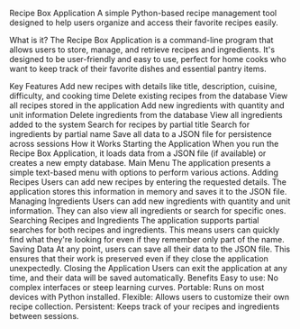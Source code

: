 Recipe Box Application
A simple Python-based recipe management tool designed to help users organize and access their favorite recipes easily.

What is it?
The Recipe Box Application is a command-line program that allows users to store, manage, and retrieve recipes and ingredients. It's designed to be user-friendly and easy to use, perfect for home cooks who want to keep track of their favorite dishes and essential pantry items.

Key Features
Add new recipes with details like title, description, cuisine, difficulty, and cooking time
Delete existing recipes from the database
View all recipes stored in the application
Add new ingredients with quantity and unit information
Delete ingredients from the database
View all ingredients added to the system
Search for recipes by partial title
Search for ingredients by partial name
Save all data to a JSON file for persistence across sessions
How it Works
Starting the Application When you run the Recipe Box Application, it loads data from a JSON file (if available) or creates a new empty database.
Main Menu The application presents a simple text-based menu with options to perform various actions.
Adding Recipes
Users can add new recipes by entering the requested details.
The application stores this information in memory and saves it to the JSON file.
Managing Ingredients
Users can add new ingredients with quantity and unit information.
They can also view all ingredients or search for specific ones.
Searching Recipes and Ingredients
The application supports partial searches for both recipes and ingredients.
This means users can quickly find what they're looking for even if they remember only part of the name.
Saving Data
At any point, users can save all their data to the JSON file.
This ensures that their work is preserved even if they close the application unexpectedly.
Closing the Application
Users can exit the application at any time, and their data will be saved automatically.
Benefits
Easy to use: No complex interfaces or steep learning curves.
Portable: Runs on most devices with Python installed.
Flexible: Allows users to customize their own recipe collection.
Persistent: Keeps track of your recipes and ingredients between sessions.
